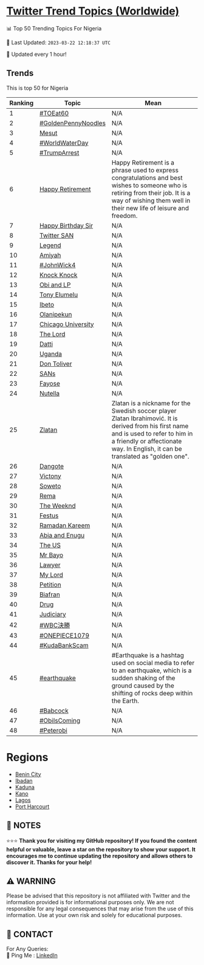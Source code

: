 [Twitter Trend Topics (Worldwide)](https://github.com/ErcinDedeoglu/Twitter-Trend-Topics)
==========


📊 Top 50 Trending Topics For Nigeria

📆 Last Updated: `2023-03-22 12:18:37 UTC`

🔧 Updated every 1 hour!


## Trends

This is top 50 for Nigeria

| Ranking | Topic | Mean |
| ------- | ------------ | ------------ |
| 1 | [#TOEat60](http://twitter.com/search?q=%23TOEat60) | N/A |
| 2 | [#GoldenPennyNoodles](http://twitter.com/search?q=%23GoldenPennyNoodles) | N/A |
| 3 | [Mesut](http://twitter.com/search?q=Mesut) | N/A |
| 4 | [#WorldWaterDay](http://twitter.com/search?q=%23WorldWaterDay) | N/A |
| 5 | [#TrumpArrest](http://twitter.com/search?q=%23TrumpArrest) | N/A |
| 6 | [Happy Retirement](http://twitter.com/search?q=Happy+Retirement) | Happy Retirement is a phrase used to express congratulations and best wishes to someone who is retiring from their job. It is a way of wishing them well in their new life of leisure and freedom. |
| 7 | [Happy Birthday Sir](http://twitter.com/search?q=Happy+Birthday+Sir) | N/A |
| 8 | [Twitter SAN](http://twitter.com/search?q=Twitter+SAN) | N/A |
| 9 | [Legend](http://twitter.com/search?q=Legend) | N/A |
| 10 | [Amiyah](http://twitter.com/search?q=Amiyah) | N/A |
| 11 | [#JohnWick4](http://twitter.com/search?q=%23JohnWick4) | N/A |
| 12 | [Knock Knock](http://twitter.com/search?q=Knock+Knock) | N/A |
| 13 | [Obi and LP](http://twitter.com/search?q=Obi+and+LP) | N/A |
| 14 | [Tony Elumelu](http://twitter.com/search?q=Tony+Elumelu) | N/A |
| 15 | [Ibeto](http://twitter.com/search?q=Ibeto) | N/A |
| 16 | [Olanipekun](http://twitter.com/search?q=Olanipekun) | N/A |
| 17 | [Chicago University](http://twitter.com/search?q=Chicago+University) | N/A |
| 18 | [The Lord](http://twitter.com/search?q=The+Lord) | N/A |
| 19 | [Datti](http://twitter.com/search?q=Datti) | N/A |
| 20 | [Uganda](http://twitter.com/search?q=Uganda) | N/A |
| 21 | [Don Toliver](http://twitter.com/search?q=Don+Toliver) | N/A |
| 22 | [SANs](http://twitter.com/search?q=SANs) | N/A |
| 23 | [Fayose](http://twitter.com/search?q=Fayose) | N/A |
| 24 | [Nutella](http://twitter.com/search?q=Nutella) | N/A |
| 25 | [Zlatan](http://twitter.com/search?q=Zlatan) | Zlatan is a nickname for the Swedish soccer player Zlatan Ibrahimović. It is derived from his first name and is used to refer to him in a friendly or affectionate way. In English, it can be translated as "golden one". |
| 26 | [Dangote](http://twitter.com/search?q=Dangote) | N/A |
| 27 | [Victony](http://twitter.com/search?q=Victony) | N/A |
| 28 | [Soweto](http://twitter.com/search?q=Soweto) | N/A |
| 29 | [Rema](http://twitter.com/search?q=Rema) | N/A |
| 30 | [The Weeknd](http://twitter.com/search?q=The+Weeknd) | N/A |
| 31 | [Festus](http://twitter.com/search?q=Festus) | N/A |
| 32 | [Ramadan Kareem](http://twitter.com/search?q=Ramadan+Kareem) | N/A |
| 33 | [Abia and Enugu](http://twitter.com/search?q=Abia+and+Enugu) | N/A |
| 34 | [The US](http://twitter.com/search?q=The+US) | N/A |
| 35 | [Mr Bayo](http://twitter.com/search?q=Mr+Bayo) | N/A |
| 36 | [Lawyer](http://twitter.com/search?q=Lawyer) | N/A |
| 37 | [My Lord](http://twitter.com/search?q=My+Lord) | N/A |
| 38 | [Petition](http://twitter.com/search?q=Petition) | N/A |
| 39 | [Biafran](http://twitter.com/search?q=Biafran) | N/A |
| 40 | [Drug](http://twitter.com/search?q=Drug) | N/A |
| 41 | [Judiciary](http://twitter.com/search?q=Judiciary) | N/A |
| 42 | [#WBC決勝](http://twitter.com/search?q=%23WBC%e6%b1%ba%e5%8b%9d) | N/A |
| 43 | [#ONEPIECE1079](http://twitter.com/search?q=%23ONEPIECE1079) | N/A |
| 44 | [#KudaBankScam](http://twitter.com/search?q=%23KudaBankScam) | N/A |
| 45 | [#earthquake](http://twitter.com/search?q=%23earthquake) | #Earthquake is a hashtag used on social media to refer to an earthquake, which is a sudden shaking of the ground caused by the shifting of rocks deep within the Earth. |
| 46 | [#Babcock](http://twitter.com/search?q=%23Babcock) | N/A |
| 47 | [#ObiIsComing](http://twitter.com/search?q=%23ObiIsComing) | N/A |
| 48 | [#Peterobi](http://twitter.com/search?q=%23Peterobi) | N/A |



# Regions

* [Benin City](</Nigeria/Benin City.md>)
* [Ibadan](</Nigeria/Ibadan.md>)
* [Kaduna](</Nigeria/Kaduna.md>)
* [Kano](</Nigeria/Kano.md>)
* [Lagos](</Nigeria/Lagos.md>)
* [Port Harcourt](</Nigeria/Port Harcourt.md>)



## 📝 NOTES

⭐⭐⭐ **Thank you for visiting my GitHub repository! If you found the content helpful or valuable, leave a star on the repository to show your support. It encourages me to continue updating the repository and allows others to discover it. Thanks for your help!**


## ⚠️ WARNING

Please be advised that this repository is not affiliated with Twitter and the information provided is for informational purposes only. We are not responsible for any legal consequences that may arise from the use of this information. Use at your own risk and solely for educational purposes.


## 📨 CONTACT

 For Any Queries:  
            🏓 Ping Me : [LinkedIn](https://www.linkedin.com/in/ercindedeoglu/)
